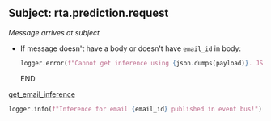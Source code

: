 ## Subject: rta.prediction.request

_Message arrives at subject_

* If message doesn't have a body or doesn't have `email_id` in body:
  ```python
  logger.error(f"Cannot get inference using {json.dumps(payload)}. JSON malformed")
  ```
  END

[get_email_inference](../repositories/repair_ticket_repository/get_email_inference.md)

```python
logger.info(f"Inference for email {email_id} published in event bus!")
```
